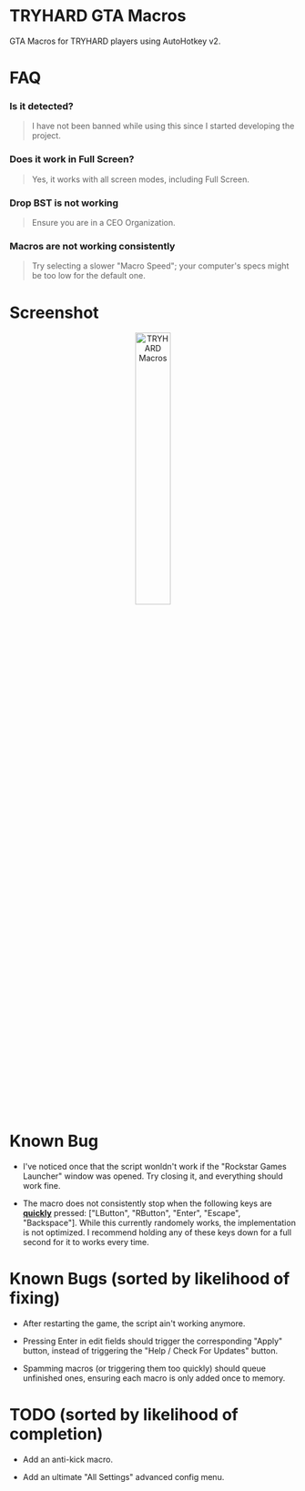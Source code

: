 # TRYHARD GTA Macros

GTA Macros for TRYHARD players using AutoHotkey v2.

# FAQ

### Is it detected?

> I have not been banned while using this since I started developing the project.

### Does it work in Full Screen?

> Yes, it works with all screen modes, including Full Screen.

### Drop BST is not working

> Ensure you are in a CEO Organization.

### Macros are not working consistently

> Try selecting a slower "Macro Speed"; your computer's specs might be too low for the default one.

# Screenshot

<div align="center">
  <img src="https://github.com/user-attachments/assets/0697b029-50cb-4b8a-bd07-691aecc8a0c2" alt="TRYHARD Macros" style="width: 35%;">
</div>

# Known Bug

- I've noticed once that the script wonldn't work if the "Rockstar Games Launcher" window was opened. Try closing it, and everything should work fine.

- The macro does not consistently stop when the following keys are <ins>**quickly**</ins> pressed: \["LButton", "RButton", "Enter", "Escape", "Backspace"\]. While this currently randomely works, the implementation is not optimized. I recommend holding any of these keys down for a full second for it to works every time.

# Known Bugs (sorted by likelihood of fixing)

- After restarting the game, the script ain't working anymore.

- Pressing Enter in edit fields should trigger the corresponding "Apply" button, instead of triggering the "Help / Check For Updates" button.

- Spamming macros (or triggering them too quickly) should queue unfinished ones, ensuring each macro is only added once to memory.


# TODO (sorted by likelihood of completion)

- Add an anti-kick macro.

- Add an ultimate "All Settings" advanced config menu.
